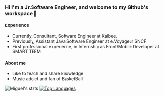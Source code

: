 ### Hi I'm a Jr.Software Engineer, and welcome to my Github's workspace 👋

#### Experience
- Currently, Consultant, Software Engineer at Kaibee.
- Previously, Assistant Java Software Engineer at e.Voyageur SNCF
- First professional experience, in Internship as Front/Mobile Developer at SMART TEEM

#### About me

- Like to teach and share knowledge
- Music addict and fan of BasketBall

![Miguel's stats](https://github-readme-stats.vercel.app/api?username=MiguelYann&theme=prussian&show_icons=true)
[![Top Languages](https://github-readme-stats.vercel.app/api/top-langs/?username=MiguelYann)](https://github.com/MiguelYann/github-readme-stats)



<!--
**MiguelYann/MiguelYann** is a ✨ _special_ ✨ repository because its `README.md` (this file) appears on your GitHub profile.

Here are some ideas to get you started:

- 🔭 I’m currently working on ...
- 🌱 I’m currently learning ...
- 👯 I’m looking to collaborate on ...
- 🤔 I’m looking for help with ...
- 💬 Ask me about ...
- 📫 How to reach me: ...
- 😄 Pronouns: ...
- ⚡ Fun fact: ...
-->
